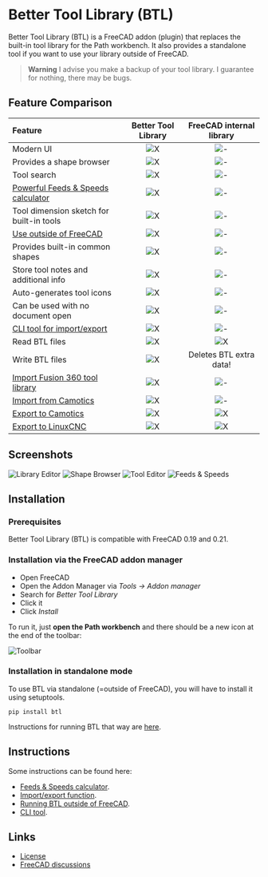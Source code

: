 # Better Tool Library (BTL)

Better Tool Library (BTL) is a FreeCAD addon (plugin) that replaces the built-in tool library
for the Path workbench.
It also provides a standalone tool if you want to use your library outside of FreeCAD.

> **Warning**
> I advise you make a backup of your tool library. I guarantee for nothing,
> there may be bugs.


## Feature Comparison

| Feature                                           | Better Tool Library   | FreeCAD internal library  |
| :--                                               |        :--:           |          :--:             |
| Modern UI                                         | ![X](media/check.svg) | ![-](media/no.svg)        |
| Provides a shape browser                          | ![X](media/check.svg) | ![-](media/no.svg)        |
| Tool search                                       | ![X](media/check.svg) | ![-](media/no.svg)        |
| [Powerful Feeds & Speeds calculator](docs/feeds-and-speeds.md) | ![X](media/check.svg) | ![-](media/no.svg)        |
| Tool dimension sketch for built-in tools          | ![X](media/check.svg) | ![-](media/no.svg)        |
| [Use outside of FreeCAD](docs/standalone.md)      | ![X](media/check.svg) | ![-](media/no.svg)        |
| Provides built-in common shapes                   | ![X](media/check.svg) | ![-](media/no.svg)        |
| Store tool notes and additional info              | ![X](media/check.svg) | ![-](media/no.svg)        |
| Auto-generates tool icons                         | ![X](media/check.svg) | ![-](media/no.svg)        |
| Can be used with no document open                 | ![X](media/check.svg) | ![-](media/no.svg)        |
| [CLI tool for import/export](cli.md)              | ![X](media/check.svg) | ![-](media/no.svg)        |
| Read BTL files                                    | ![X](media/check.svg) | ![X](media/check.svg)     |
| Write BTL files                                   | ![X](media/check.svg) |  Deletes BTL extra data!  |
| [Import Fusion 360 tool library](docs/formats.md) | ![X](media/check.svg) | ![-](media/no.svg)        |
| [Import from Camotics](docs/formats.md)           | ![X](media/check.svg) | ![-](media/no.svg)        |
| [Export to Camotics](docs/formats.md)             | ![X](media/check.svg) | ![X](media/check.svg)     |
| [Export to LinuxCNC](docs/formats.md)             | ![X](media/check.svg) | ![X](media/check.svg)     |


## Screenshots

![Library Editor](media/library.png)
![Shape Browser](media/shape-browser.png)
![Tool Editor](media/tool-editor.png)
![Feeds & Speeds](media/feeds-and-speeds.png)


## Installation

### Prerequisites

Better Tool Library (BTL) is compatible with FreeCAD 0.19 and 0.21.

### Installation via the FreeCAD addon manager

- Open FreeCAD
- Open the Addon Manager via *Tools -> Addon manager*
- Search for *Better Tool Library*
- Click it
- Click *Install*

To run it, just **open the Path workbench** and there should be a new icon at the
end of the toolbar:

![Toolbar](media/toolbar.png)


### Installation in standalone mode

To use BTL via standalone (=outside of FreeCAD), you will have to install it using
setuptools.

```
pip install btl
```

Instructions for running BTL that way are [here](docs/standalone.md).

## Instructions

Some instructions can be found here:

- [Feeds & Speeds calculator](docs/feeds-and-speeds.md).
- [Import/export function](docs/formats.md).
- [Running BTL outside of FreeCAD](docs/standalone.md).
- [CLI tool](docs/cli.md).


## Links

- [License](LICENSE)
- [FreeCAD discussions](https://forum.freecad.org/viewtopic.php?t=79854)

